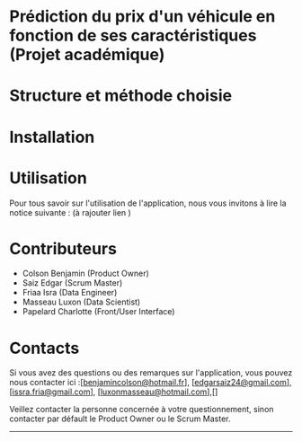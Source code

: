 # Prédiction du prix d'un véhicule en fonction de ses caractéristiques (Projet académique)

# Structure et méthode choisie

# Installation

# Utilisation

Pour tous savoir sur l'utilisation de l'application, nous vous invitons à lire la notice suivante : (à rajouter lien )

# Contributeurs

- Colson Benjamin (Product Owner)
- Saiz Edgar (Scrum Master)
- Friaa Isra (Data Engineer)
- Masseau Luxon (Data Scientist)
- Papelard Charlotte (Front/User Interface)

# Contacts

Si vous avez des questions ou des remarques sur l'application, vous pouvez nous contacter ici :[benjamincolson@hotmail.fr], [edgarsaiz24@gmail.com], [issra.fria@gmail.com], [luxonmasseau@hotmail.com],[]

Veillez contacter la personne concernée à votre questionnement, sinon contacter par défault le Product Owner ou le Scrum Master.

  ----
